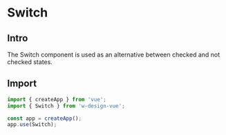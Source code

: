 # Switch
## Intro
The Switch component is used as an alternative between checked and not checked states.

## Import

```ts
import { createApp } from 'vue';
import { Switch } from 'w-design-vue';

const app = createApp();
app.use(Switch);
```
